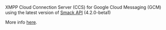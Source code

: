 XMPP Cloud Connection Server (CCS) for Google Cloud Messaging (GCM) using the latest version of [Smack API](http://www.igniterealtime.org/projects/smack/) (4.2.0-beta1)

More info [here](https://developers.google.com/cloud-messaging/ccs).
